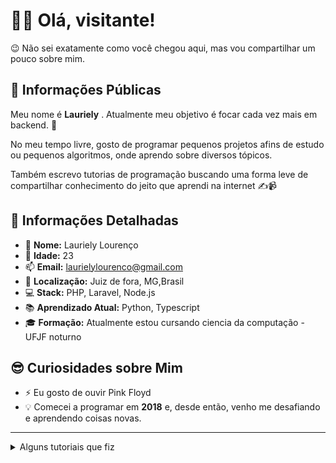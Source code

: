 # ✌🏿 Olá, visitante!

😉 Não sei exatamente como você chegou aqui, mas vou compartilhar um pouco sobre mim. 

## 🌟 Informações Públicas

Meu nome é **Lauriely** . Atualmente meu objetivo é focar cada vez mais em backend. 🚀

No meu tempo livre, gosto de programar pequenos projetos afins de estudo ou pequenos algoritmos, onde aprendo sobre diversos tópicos.

Também escrevo tutorias de programação buscando uma forma leve de compartilhar conhecimento do jeito que aprendi na internet ✍️📹

## 📝 Informações Detalhadas


- 👤 **Nome:** Lauriely Lourenço   
- 🎂 **Idade:** 23  
- 📫 **Email:** laurielylourenco@gmail.com  
- 📍 **Localização:** Juiz de fora, MG,Brasil   
- 💻 **Stack:**  PHP, Laravel, Node.js   
- 📚 **Aprendizado Atual:** Python, Typescript   
- 🎓 **Formação:** Atualmente estou cursando ciencia da computação - UFJF noturno
  
## 😎 Curiosidades sobre Mim

- ⚡  Eu gosto de ouvir Pink Floyd
- 💡 Comecei a programar em **2018** e, desde então, venho me desafiando e aprendendo coisas novas.   

---

<details closed>
<summary>Alguns tutoriais que fiz</summary>

### Blogs posts
<!-- BLOG-POST-LIST:START -->
- [Tutorial OCI8 + PHP 7.4 – O Guia para não bater a cabeça na tela](https://dev.to/laurielylourenco/tutorial-oci8-php-74-o-guia-para-nao-bater-a-cabeca-na-tela-3hak)
- [Implementando uma Tabela Hash em PHP para Armazenar Dados de Artilheiros do Brasileirão](https://dev.to/laurielylourenco/implementando-uma-tabela-hash-em-php-para-armazenar-dados-de-artilheiros-do-brasileirao-35om)
- [Biblioteca emoji-picker-element em português](https://dev.to/laurielylourenco/biblioteca-emoji-picker-element-em-portugues-40f4)
- [Criando um script de sorteio a partir de um CSV com PHP](https://dev.to/laurielylourenco/criando-um-script-de-sorteio-a-partir-de-um-csv-com-php-3n6f)
<!-- BLOG-POST-LIST:END -->
</details>
